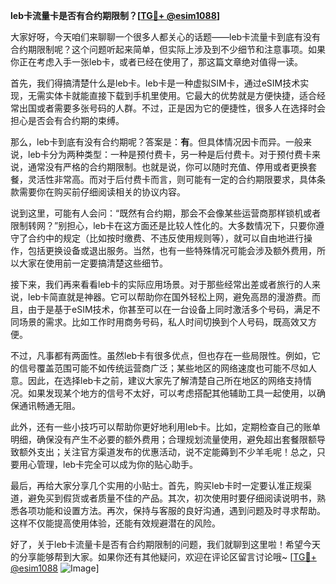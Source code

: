 **leb卡流量卡是否有合约期限制？[[TG💪+ @esim1088](https://t.me/s/esim1088)]**

大家好呀，今天咱们来聊聊一个很多人都关心的话题——leb卡流量卡到底有没有合约期限制呢？这个问题听起来简单，但实际上涉及到不少细节和注意事项。如果你正在考虑入手一张leb卡，或者已经在使用了，那这篇文章绝对值得一读。

首先，我们得搞清楚什么是leb卡。leb卡是一种虚拟SIM卡，通过eSIM技术实现，无需实体卡就能直接下载到手机里使用。它最大的优势就是方便快捷，适合经常出国或者需要多张号码的人群。不过，正是因为它的便捷性，很多人在选择时会担心是否会有合约期的束缚。

那么，leb卡到底有没有合约期呢？答案是：**有**。但具体情况因卡而异。一般来说，leb卡分为两种类型：一种是预付费卡，另一种是后付费卡。对于预付费卡来说，通常没有严格的合约期限制。也就是说，你可以随时充值、停用或者更换套餐，灵活性非常高。而对于后付费卡而言，则可能有一定的合约期限要求，具体条款需要你在购买前仔细阅读相关的协议内容。

说到这里，可能有人会问：“既然有合约期，那会不会像某些运营商那样锁机或者限制转网？”别担心，leb卡在这方面还是比较人性化的。大多数情况下，只要你遵守了合约中的规定（比如按时缴费、不违反使用规则等），就可以自由地进行操作，包括更换设备或退出服务。当然，也有一些特殊情况可能会涉及额外费用，所以大家在使用前一定要搞清楚这些细节。

接下来，我们再来看看leb卡的实际应用场景。对于那些经常出差或者旅行的人来说，leb卡简直就是神器。它可以帮助你在国外轻松上网，避免高昂的漫游费。而且，由于是基于eSIM技术，你甚至可以在一台设备上同时激活多个号码，满足不同场景的需求。比如工作时用商务号码，私人时间切换到个人号码，既高效又方便。

不过，凡事都有两面性。虽然leb卡有很多优点，但也存在一些局限性。例如，它的信号覆盖范围可能不如传统运营商广泛；某些地区的网络速度也可能不尽如人意。因此，在选择leb卡之前，建议大家先了解清楚自己所在地区的网络支持情况。如果发现某个地方的信号不太好，可以考虑搭配其他辅助工具一起使用，以确保通讯畅通无阻。

此外，还有一些小技巧可以帮助你更好地利用leb卡。比如，定期检查自己的账单明细，确保没有产生不必要的额外费用；合理规划流量使用，避免超出套餐限额导致额外支出；关注官方渠道发布的优惠活动，说不定能薅到不少羊毛呢！总之，只要用心管理，leb卡完全可以成为你的贴心助手。

最后，再给大家分享几个实用的小贴士。首先，购买leb卡时一定要认准正规渠道，避免买到假货或者质量不佳的产品。其次，初次使用时要仔细阅读说明书，熟悉各项功能和设置方法。再次，保持与客服的良好沟通，遇到问题及时寻求帮助。这样不仅能提高使用体验，还能有效规避潜在的风险。

好了，关于leb卡流量卡是否有合约期限制的问题，我们就聊到这里啦！希望今天的分享能够帮到大家。如果你还有其他疑问，欢迎在评论区留言讨论哦~ [[TG💪+ @esim1088](https://t.me/s/esim1088) ![Image](https://i.postimg.cc/4NQfJmqS/Snipaste-2025-05-13-00-14-12.png)]